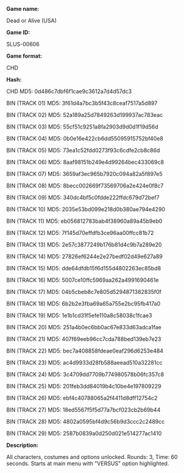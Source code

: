 **Game name:**

Dead or Alive (USA)

**Game ID:**

SLUS-00606

**Game format:**

CHD

**Hash:**

CHD MD5: 0d486c7dbf6f1cae9c3612a7d4d57dc3

BIN (TRACK 01) MD5: 3f61d4a7bc3b5f43c8ceaf7517a5d897

BIN (TRACK 02) MD5: 52a189a25d7849263d199937ac783eac

BIN (TRACK 03) MD5: 55cf51c9251a8fa2903d9d0d1f19d56d

BIN (TRACK 04) MD5: 0b0e16e422cb6dd55095915752bf40e8

BIN (TRACK 05) MD5: 73ea1c52fdd0273f93c6cdfe2cb8c86d

BIN (TRACK 06) MD5: 8aaf98151b249e4d99264bec433069c8

BIN (TRACK 07) MD5: 3659af3ec965b7920c094a82a5f897e5

BIN (TRACK 08) MD5: 8becc002669f73569706a2e424e0f8c7

BIN (TRACK 09) MD5: 340dc4bf5c0fdde222ffdc679d72bef7

BIN (TRACK 10) MD5: 2035e53bd099e218d0b380ae794e4290

BIN (TRACK 11) MD5: eb056812783bab4f38960a89a45b9eb0

BIN (TRACK 12) MD5: 7f145d70effdfb3ce96aa00ffcc81b72

BIN (TRACK 13) MD5: 2e57c3877249b176b81d4c9b7a289e20

BIN (TRACK 14) MD5: 27826ef6244e2e27bedf02d49e627a89

BIN (TRACK 15) MD5: dde64dfdb15f6d155d4802263ec85bd8

BIN (TRACK 16) MD5: 5007ce10ffc5969aa262a4991690461e

BIN (TRACK 17) MD5: 04b5cbeb8c7e805d5294871382835f0f

BIN (TRACK 18) MD5: 6b2b2e3fba69a65a755e2bc95fb417a0

BIN (TRACK 19) MD5: 1e1b1cd31f5efe110a8c58038c1fcae3

BIN (TRACK 20) MD5: 251a4b0ec6bb0ac67e833d63adca1fae

BIN (TRACK 21) MD5: 407f69eeb96cc7cda788bed139eb7e23

BIN (TRACK 22) MD5: bec7a408858fdeae0eaf296d6253e484

BIN (TRACK 23) MD5: ac4d9933d28fb588aeead510a32281cc

BIN (TRACK 24) MD5: 3c4709dd7709b774980578b06fc357c8

BIN (TRACK 25) MD5: 201feb3dd84019b4c10be4e197809229

BIN (TRACK 26) MD5: ebf4c40788065a2f4411d8dff12754c2

BIN (TRACK 27) MD5: 18ed5567f5f5d77a7bcf023cb2b69b44

BIN (TRACK 28) MD5: 4802a0595bf4d9c56b9d3ccc2c2489cc

BIN (TRACK 29) MD5: 2587b0839a0d250d021e514277ac1410

**Description:**

All characters, costumes and options unlocked. Rounds: 3, Time: 60 seconds. Starts at main menu with "VERSUS" option highlighted.
